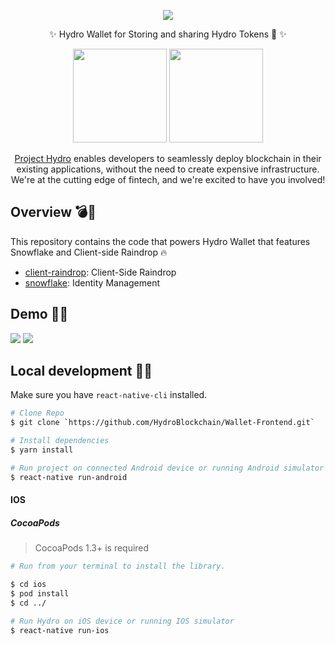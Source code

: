 <div align="center">
<p>
<img src="https://www.hydrogenplatform.com/images/logo_hydro.png">
</p>
  <p>
    ✨ Hydro Wallet for Storing and sharing Hydro Tokens 🍕 ✨
  </p>
<p>
<img src="https://raw.githubusercontent.com/Khay-EMMA/eltwallet/master/assets/play_store.svg" width="150" >
<img src="https://raw.githubusercontent.com/Khay-EMMA/eltwallet/master/assets/app_store.svg" width="150" >
  </p>

[Project Hydro](http://www.projecthydro.com) enables developers to seamlessly deploy blockchain in their existing applications, without the need to create expensive infrastructure. We're at the cutting edge of fintech, and we're excited to have you involved!

</div>

## Overview 💣💖

This repository contains the code that powers Hydro Wallet that features Snowflake and Client-side Raindrop 🔥

- [client-raindrop](./client-raindrop): Client-Side Raindrop
- [snowflake](./snowflake): Identity Management

## Demo 🥑🥑

<p>
<img src="./assets/images/readme1.jpg" >
<img src="./assets/images/readme2.jpg" >
</p>

## Local development 🍐🍐

Make sure you have `react-native-cli` installed.

```bash
# Clone Repo
$ git clone `https://github.com/HydroBlockchain/Wallet-Frontend.git`

# Install dependencies
$ yarn install

# Run project on connected Android device or running Android simulator
$ react-native run-android
```

#### IOS

##### CocoaPods

> CocoaPods 1.3+ is required

```bash
# Run from your terminal to install the library.

$ cd ios
$ pod install
$ cd ../

# Run Hydro on iOS device or running IOS simulator
$ react-native run-ios
```
